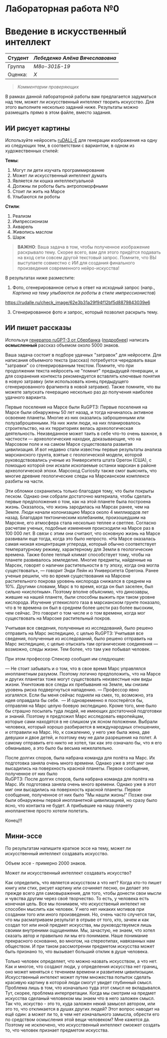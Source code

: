 # Лабораторная работа №0
# Введение в искусственный интеллект

| Студент | *Лебеденко Алёна Вячеславовна* |
|------|------|
| Группа  | *М8о-301Б-19* |
| Оценка: | *X* |

> *Комментарии проверяющих*

В рамках данной лабораторной работы вам предлагается задуматься над тем, может ли искусственный интеллект творить искусство. Для этого выполните несколько заданий ниже. Результаты можно размещать прямо в этом файле, вместо задания.

## ИИ рисует картины

Используйте нейросеть [ruDALL-E](https://rudalle.ru/) для генерации изображения на одну из следующих тем, в соответствии с вариантом, в одном из художественных стилей:

**Темы**:
1. Могут ли дети изучать программирование
1. Может ли искусственный интеллект думать
1. Является ли кошка интеллектуальной
1. Должны ли роботы быть антропоморфными
1. Стоит ли жить на Марсе
1. Улыбаются ли роботы

**Стили**:
1. Реализм
1. Импрессионизм
1. Акварель
1. Живопись маслом
1. Шарж

> **ВАЖНО**: Ваша задача в том, чтобы полученное изображение раскрывало тему. Скорее всего, вам для этого придётся подавать на вход сети совсем другой текстовый запрос. Помните, что ВЫ выступаете совместно с ИИ для создания финального произведения современного нейро-искусства!

В результатах ниже разместите:
1. Фото, сгенерированное сетью в ответ на исходный запрос (напр., *Картина на тему улыбаются ли роботы в стиле импрессионистов*)

https://rudalle.ru/check_image/62e3b31a29f94f12bf5d8879843039e6

3. Сгенерированное фото и запрос, который позволил раскрыть тему.

## ИИ пишет рассказы 

Используя [генератор ruGPT-3 от Сбербанка](https://russiannlp.github.io/rugpt-demo/) ([подробнее](https://sbercloud.ru/ru/warp/gpt-3)) написать **осмысленный** рассказ объемом около 5000 знаков. 

Ваша задача состоит в подборе удачных "затравок" для нейросети. Для написания объемного текста (рассказ) потребуется чередовать ваши "затравки" со сгенерированным текстом. Помните, что при продолжении текста нейросеть не "помнит" предыдущей генерации, и для сохранения контекста рекомендуется вставлять ключевые понятия в новую затравку (или использовать конец предыдущего сгенерированного фрагмента в новой затравке). Также помните, что вы можете запускать генерацию несколько раз до получения наиболее удачного варианта.

Первые поселения на Марсе были
RuGPT3: Первые поселения на Марсе были обнаружены 50 лет назад, и тогда начиналось активное освоение планеты. Многие из них оказались заброшенными или полузаброшенными. На них жили люди, на них планировалось строительство, на их территориях велась археологическая деятельность. Неизведанное может таить в себе что-то очень важное, в частности — археологические находки, доказывающие, что на Марсовом поле и на самом Марсе существовала развитая цивилизация. И вот недавно стали известны первые результаты анализа марсианского грунта, взятые с геологической модели, которой руководствовались ученые из Университета штата Орегон (США), с помощью которой они искали ископаемые останки марсиан в районе археологической эпохи. Марсоход Curiosity также смог выяснить, что многие древние геологические следы на Марсианском комплексе разбиты на части.

Эти обломки сохранились только благодаря тому, что были покрыты песком. Однако они собрали достаточно материала, чтобы сделать первые предположения о том, как на этой планете была построена жизнь. Оказалось, что жизнь зародилась на Марсах ранее, чем на Земле.
Люди начали колонизацию Марса около 4 миллиардов лет назад. Благодаря тектоническим колебаниям, произошедшим на Марсяне, его атмосфера стала несколько теплее и светлее. Согласно расчетам ученых, подобные изменения происходили на Марcе раз в 100 000 лет. В связи с этим они считают, что основную жизнь на Марсe развивали еще тогда, когда это было непросто.
«На Марсе оказалась самая низкая концентрация углерода, который обычно соответствует температурному режиму, характерному для Земли в геологические времена. Также более теплый климат способствует тому, чтобы на планете развивалось земледелие. Многие предметы, найденные на Марсек, говорят о наличии растительности в ту эпоху, когда она могла существовать», — говорит Энди Лейн из Университета Орегона.
Ранее ученые решили, что во время существования на Марсене растительного покрова уровень кислорода снижался в среднем на 10%. Другими словами, Марс в то время, когда он был заселен, был сильно «кислотным». Поэтому вполне объяснимо, что динозавры, жившие на нашей планете, были способны выжить при таком уровне кислорода.
Изучение углекислого газа в марсианском грунте показало, что в те времена он был в среднем более шести раз более высоким, чем сейчас. Это говорит о том числе и о том времени, когда мог существовать на Марсоке растительный покров.

Учитывая все сведения, полученные из исследований, было решено отправить на Марс экспедицию, с целью
RuGPT3: Учитывая все сведения, полученные из исследований, было решено отправить на Марс экспедицию, с целью отыскать там органические соединения — возможно, следы жизни. Тем более, что там уже побывал человек.

При этом профессор Спенсер сообщил им следующее:

— Не стоит забывать и о том, что в свое время Марс управлялся инопланетным разумом. Поэтому логично предположить, что на Марсе и других планетах тоже могут существовать неизвестные нам виды жизни. Уничтожив все следы их пребывания на Земле, мы снизим уровень риска подвергнуться нападению. — Профессор явно изгалялся.
 Если бы меня сейчас подняли на смех, то, возможно, эта идея оправдала бы себя.  — И одновременно я поостерёгся бы, отправляя на Марс целую боевую экспедицию. Кроме того, мне было бы страшно посылать туда людей, не имеющих достаточной подготовки и знаний. Поэтому я предложил Марс исследовать европейцам, которые сами находятся в не слишком уж ясном положении. Выбрали человека, который хорошо разбирается в международных отношениях, и отправили на Марс. Но, к сожалению, у него уже была жена, две девушки и двое детей, и поэтому ему не дали разрешения на полет. А самому отправить его никто не хотел, так как это означало бы, что я его обманываю, а это было бы весьма нежелательно.
 
После долгих споров, была набрана команда для  полёта на Марс. Их подготовка заняла очень много времени. Однако уже в этот миг они высадились на поверхность красной планеты. Первое сообщение, полученное от них было   
RuGPT3: После долгих споров, была набрана команда для  полёта на Марс. Их подготовка заняла очень много времени. Однако уже в этот миг они высадились на поверхность красной планеты. Первое сообщение, полученное от них было    "Мы нашли жизнь!" Позже они были обнаружены первой  инопланетной цивилизацией, но сразу было ясно, что контакта не будет. А прибывшие на нашу планету  инопланетяне просто хотели полетать.

Конец!!!



## Мини-эссе

По результатам напишите краткое эссе на тему, может ли искусственный интеллект создавать искусство.

Объем эссе - примерно 2000 знаков.

Может ли искусственный интеллект создавать искусство?

Как определить, что является искусством а что нет? Когда кто-то пишет книгу или стих, рисует картину или сочиняет песню, он делает это прежде всего для самовыражения, для того, чтобы донести свои мысли и чувства другим через своё творчество. То есть, у человека есть конечная цель. Все мы понимаем, что искусственый интелект не способен мыслить как человек. У него нет никаких мотивов при создании того или иного произведения. Но, очень часто случется так, что мы расматриваем результат в отрыве от того, кто, зачем и как создал тот или иной предмет искусства, мы руководствуемся лишь своими внутреними ощущениями. Мы, зачастую, не знаем, что хотел сказать автор и правильно ли мы его понимаем. Наше понимание прекрасного основанно, во многом, на стереотипах, навязанных нам обществом. И при таком рассмотрении предметом искусства может быть признано то, что вызывает больший отклик в душе человека. 

Только человек определяет, что можно назвать искусством, а что нет. Как и многое, что создают люди, у определения искусства нет границ, оно может меняться с течением времени и развитием цивилизыции. Искусственный интелект может путем множества попыток сделать красивую картину в которой люди смогут увидет глубинный смысл. Проблема лишь в том, что изначально туда этот смысл не вкладывался. Тут, скорее, проблема интерпретации. Когда мы смотрим на предмет искусства сделаный человеком мы знаем что в него заложен смысл. Так что, искуство - это то, куда заложен некий замысел автором, или это то, что откликается в душах других людей? Этот вопрос наводит на ещё один: а может ли то, в чем нет изначального замысла, обрести его по средством осмысления этой вещи человеком? Мне кажется да. Поэтому не исключено, что искусственный интеллект смоежет создать то, что человек признает предметом искусства.  


